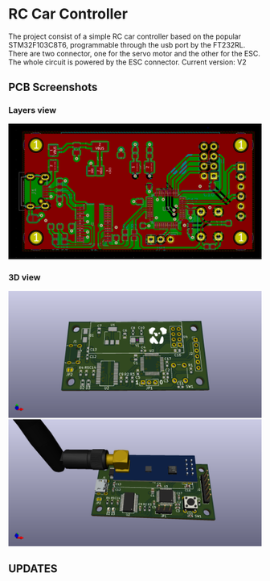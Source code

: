 # RC Car Controller
The project consist of a simple RC car controller based on the popular STM32F103C8T6, programmable through the usb port by the FT232RL.
There are two connector, one for the servo motor and the other for the ESC.  
The whole circuit is powered by the ESC connector.
Current version: V2
## PCB Screenshots
### Layers view
![bla](https://github.com/lucapuano/RC-Car-Controller/blob/master/Pictures/PCB.PNG)
### 3D view
![lol](https://github.com/lucapuano/RC-Car-Controller/blob/master/Pictures/RC%20Car%20Controller%203D%20Without.png)
![lol2](https://github.com/lucapuano/RC-Car-Controller/blob/master/Pictures/RC%20Car%20Controller%203D.png)
## UPDATES
